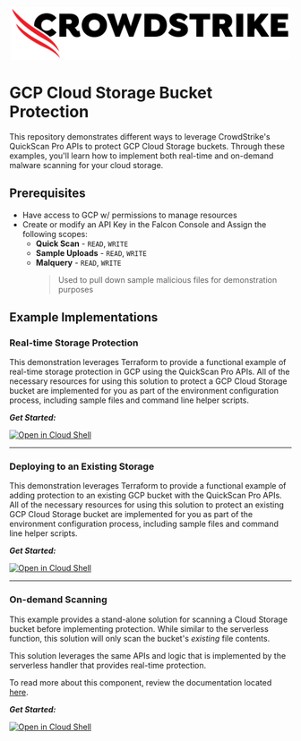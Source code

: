 <p align="center">
   <img src="https://raw.githubusercontent.com/CrowdStrike/falconpy/main/docs/asset/cs-logo.png" alt="CrowdStrike logo" width="500"/>
</p>

# GCP Cloud Storage Bucket Protection

This repository demonstrates different ways to leverage CrowdStrike's QuickScan Pro APIs to protect GCP Cloud Storage buckets. Through these examples, you'll learn how to implement both real-time and on-demand malware scanning for your cloud storage.

## Prerequisites

+ Have access to GCP w/ permissions to manage resources
+ Create or modify an API Key in the Falcon Console and
Assign the following scopes:
  + **Quick Scan** - `READ`, `WRITE`
  + **Sample Uploads** - `READ`, `WRITE`
  + **Malquery** - `READ`, `WRITE`
    > Used to pull down sample malicious files for demonstration purposes

## Example Implementations

### Real-time Storage Protection

This demonstration leverages Terraform to provide a functional example of real-time storage protection in GCP using the QuickScan Pro APIs. All of the necessary resources for using this solution to protect a GCP Cloud Storage bucket are implemented for you as part of the environment configuration process, including sample files and command line helper scripts.

***Get Started:***

[![Open in Cloud Shell](https://gstatic.com/cloudssh/images/open-btn.svg)](https://shell.cloud.google.com/cloudshell/editor?cloudshell_git_repo=https%3A%2F%2Fgithub.com%2FCrowdStrike%2Fcloud-storage-protection&cloudshell_workspace=GCP&cloudshell_tutorial=demo%2Ftutorial.md)

---

### Deploying to an Existing Storage

This demonstration leverages Terraform to provide a functional example of adding protection to an existing GCP bucket with the QuickScan Pro APIs. All of the necessary resources for using this solution to protect an existing GCP Cloud Storage bucket are implemented for you as part of the environment configuration process, including sample files and command line helper scripts.

***Get Started:***

[![Open in Cloud Shell](https://gstatic.com/cloudssh/images/open-btn.svg)](https://shell.cloud.google.com/cloudshell/editor?cloudshell_git_repo=https%3A%2F%2Fgithub.com%2FCrowdStrike%2Fcloud-storage-protection&cloudshell_workspace=GCP&cloudshell_tutorial=existing%2Ftutorial.md)

---

### On-demand Scanning

This example provides a stand-alone solution for scanning a Cloud Storage bucket before implementing protection.
While similar to the serverless function, this solution will only scan the bucket's _existing_ file contents.

This solution leverages the same APIs and logic that is implemented by the serverless handler that provides real-time protection.

To read more about this component, review the documentation located [here](on-demand).

***Get Started:***

[![Open in Cloud Shell](https://gstatic.com/cloudssh/images/open-btn.svg)](https://shell.cloud.google.com/cloudshell/editor?cloudshell_git_repo=https%3A%2F%2Fgithub.com%2FCrowdStrike%2Fcloud-storage-protection&cloudshell_workspace=GCP%2Fon-demand&cloudshell_tutorial=tutorial.md)
